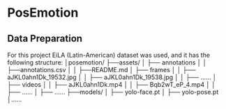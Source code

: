 # PosEmotion

## Data Preparation
For this project EiLA (Latin-American) dataset was used, and it has the following structure:
│posemotion/
├──assets/
│  ├── annotations
│  │   ├──annotations.csv
│  │   ├──README.md
│  ├── frames
│  │   ├── aJKL0ahn1Dk_19532.jpg
│  │   ├── aJKL0ahn1Dk_19538.jpg
│  │   ├── ......
│  ├── videos
│  │   ├── aJKL0ahn1Dk.mp4
│  │   ├── Bqb2wT_eP_4.mp4
│  │   ├── ......
│  ├── ......
├──models/
│  ├── yolo-face.pt
│  ├── yolo-pose.pt
│......